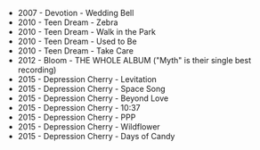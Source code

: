 * 2007 - Devotion - Wedding Bell	
* 2010 - Teen Dream - Zebra
* 2010 - Teen Dream - Walk in the Park
* 2010 - Teen Dream - Used to Be
* 2010 - Teen Dream - Take Care
* 2012 - Bloom - THE WHOLE ALBUM ("Myth" is their single best recording)
* 2015 - Depression Cherry - Levitation
* 2015 - Depression Cherry - Space Song
* 2015 - Depression Cherry - Beyond Love
* 2015 - Depression Cherry - 10:37
* 2015 - Depression Cherry - PPP
* 2015 - Depression Cherry - Wildflower
* 2015 - Depression Cherry - Days of Candy
